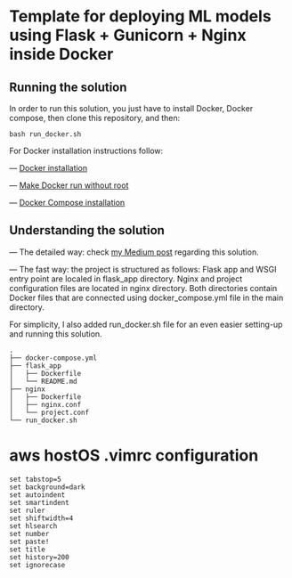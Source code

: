 # Template for deploying ML models using Flask + Gunicorn + Nginx inside Docker

## Running the solution

In order to run this solution, you just have to install Docker, Docker compose, then clone this repository, and then:

```
bash run_docker.sh
```

For Docker installation instructions follow:

— [Docker installation](https://docs.docker.com/engine/install/ubuntu/)

— [Make Docker run without root](https://docs.docker.com/engine/install/linux-postinstall/)

— [Docker Compose installation](https://docs.docker.com/compose/install/)

## Understanding the solution

— The detailed way: check [my Medium post](https://towardsdatascience.com/how-to-deploy-ml-models-using-flask-gunicorn-nginx-docker-9b32055b3d0) regarding this solution.

— The fast way: the project is structured as follows: Flask app and WSGI entry point are localed in flask_app directory. Nginx and project configuration files are located in nginx directory. Both directories contain Docker files that are connected using docker_compose.yml file in the main directory.

For simplicity, I also added run_docker.sh file for an even easier setting-up and running this solution.

```
.
├── docker-compose.yml
├── flask_app
│   ├── Dockerfile
│   └── README.md
├── nginx
│   ├── Dockerfile
│   ├── nginx.conf
│   └── project.conf
└── run_docker.sh
```

# aws hostOS .vimrc configuration
```
set tabstop=5
set background=dark
set autoindent
set smartindent
set ruler
set shiftwidth=4
set hlsearch
set number
set paste!
set title
set history=200
set ignorecase
```
